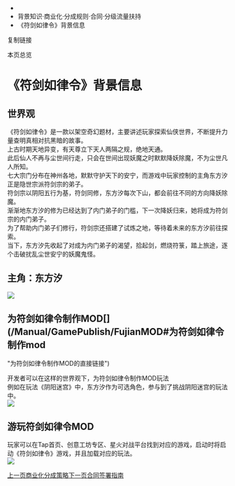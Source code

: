   * [](/)
  * 背景知识·商业化·分成规则·合同·分级流量扶持
  * 《符剑如律令》背景信息

复制链接

本页总览

# 《符剑如律令》背景信息

## 世界观[​](/Manual/GamePublish/FujianMOD#世界观 "世界观的直接链接")

《符剑如律令》是一款以架空奇幻题材，主要讲述玩家探索仙侠世界，不断提升力量查明真相对抗黑暗的故事。  
上古时期天地异变，有天尊立下天人两隔之规，绝地天通。  
此后仙人不再与尘世间行走，只会在世间出现妖魔之时默默降妖除魔，不为尘世凡人所知。  
七大宗门分布在神州各地，默默守护天下的安宁，而游戏中玩家控制的主角东方汐正是隐世宗派符剑宗的弟子。  
符剑宗以阴阳五行为基，符剑同修，东方汐每次下山，都会前往不同的方向降妖除魔。  
渐渐地东方汐的修为已经达到了内门弟子的门槛，下一次降妖归来，她将成为符剑宗的内门弟子。  
为了帮助内门弟子们修行，符剑宗还搭建了试炼之地，等待着未来的东方汐前往探索。  
当下，东方汐先收起了对成为内门弟子的渴望，拾起剑，燃烧符箓，踏上旅途，逐个击破扰乱尘世安宁的妖魔鬼怪。

## 主角：东方汐[​](/Manual/GamePublish/FujianMOD#主角东方汐 "主角：东方汐的直接链接")

![](/assets/images/东方汐2-6c4cebbea08fe27b8cc199406ac961f0.png)

## 为符剑如律令制作MOD[​](/Manual/GamePublish/FujianMOD#为符剑如律令制作mod
"为符剑如律令制作MOD的直接链接")

开发者可以在这样的世界观下，为符剑如律令制作MOD玩法  
例如在玩法《阴阳迷宫》中，东方汐作为可选角色，参与到了挑战阴阳迷宫的玩法中。  
![](/assets/images/阴阳迷宫选人-b668675f129d32bd071e95f51bfc041f.png)

## 游玩符剑如律令MOD[​](/Manual/GamePublish/FujianMOD#游玩符剑如律令mod "游玩符剑如律令MOD的直接链接")

玩家可以在Tap首页、创意工坊专区、星火对战平台找到对应的游戏，启动时将启动《符剑如律令》游戏，并且加载对应的玩法。  
![](/assets/images/Tap上的阴阳迷宫-fee9c206618ef2c89fd229213b5a1c6c.jpg)

[上一页商业化分成策略](/Manual/GamePublish/Royalty)[下一页合同签署指南](/Manual/GamePublish/Contract)


